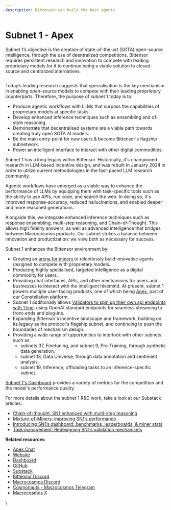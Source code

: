 ```yaml
---
description: Bittensor can build the best agents
---
```


# Subnet 1 - Apex

Subnet 1’s objective is the creation of state-of-the-art (SOTA) open-source intelligence, through the use of deentralized competitions. Bittensor requires persistent research and innovation to compete with leading proprietary models for it to continue being a viable solution to closed-source and centralized alternatives.&#x20;

<figure><img src="../../../.gitbook/assets/Apex overview.png" alt=""><figcaption></figcaption></figure>

Today’s leading research suggests that specialisation is the key mechanism in enabling open-source models to compete with their leading proprietary counterparts. Therefore, the purpose of subnet 1 today is to:

* Produce agentic workflows with LLMs that surpass the capabilities of proprietary models at specific tasks.
* Develop enhanced inference techniques such as ensembling and o1-style reasoning.
* Demonstrate that decentralised systems are a viable path towards creating truly open SOTA AI models.
* Be the main entry-point for new users & become Bittensor's flagship subnetwork.
* Power an intelligent interface to interact with other digital commodities.

Subnet 1 has a long legacy within Bittensor. Historically, it's championed research in LLM-based incentive design, and was rebuilt in January 2024 in order to utilize current methodologies in the fast-paced LLM research community.&#x20;

Agentic workflows have emerged as a viable way to enhance the performance of LLMs by equipping them with task-specific tools such as the ability to use APIs, run code, and search the web. In doing so, it's improved response-accuracy, reduced hallucinations, and enabled deeper and more reasoned generations.&#x20;

Alongside this, we integrate enhanced inference techniques such as response ensembling, multi-step reasoning, and Chain-of-Thought. This allows high fidelity answers, as well as advanced intelligence that bridges between Macrocosmos products. Our subnet strikes a balance between innovation and productization: we view both as necessary for success.

Subnet 1 enhances the Bittensor environment by:

* Creating an [arena for miners ](https://www.macrocosmos.ai/sn1/dashboard)to relentlessly build innovative agents designed to compete with proprietary models.
* Producing highly specialised, targeted intelligence as a digital commodity for users.
* Providing chat interfaces, APIs, and other mechanisms for users and businesses to interact with the intelligent hivemind. At present, subnet 1 powers multiple user-facing products, one of which being [Apex](../), part of our Constellation platform.
* Subnet 1 additionally allows [Validators to spin up their own api endpoints with 1 line,](https://github.com/macrocosm-os/prompting/blob/main/validator_api/API_docs.md) using OpenAI standard endpoints for seamless streaming to front-ends and plug-ins.
* Expanding Bittensor's incentive landscape and framework, building on its legacy as the protocol's flagship subnet, and continuing to push the boundaries of mechanism design.
* Providing a wide range of opportunities to interlock with other subnets such as:
  * subnets 37, Finetuning, and subnet 9, Pre-Training, through synthetic data generation,
  * subnet 13, Data Universe, through data annotation and sentiment analysis,
  * subnet 19, Inference, offloading tasks to an inference-specific subnet.

[Subnet 1's Dashboard](https://www.macrocosmos.ai/sn1/dashboard) provides a variety of metrics for the competition and the model's performance quality.

For more details about the subnet 1 R\&D work, take a look at our Substack articles:

* [Chain-of-thought: SN1 enhanced with multi-step reasoning](https://macrocosmosai.substack.com/p/chain-of-thought-sn1-enhanced-with)
* [Mixture-of-Miners: improving SN1’s performance](https://macrocosmosai.substack.com/p/mixture-of-miners-improving-sn1s)
* [Introducing SN1’s dashboard: benchmarks, leaderboards, & miner stats](https://macrocosmosai.substack.com/p/introducing-sn1s-dashboard)
* [Task management: Redesigning SN1’s validation mechanisms](https://macrocosmosai.substack.com/p/task-management-redesigning-sn1s)

**Related resources**

* [Apex Chat](https://app.macrocosmos.ai/apex/chat)
* [Website](https://www.macrocosmos.ai/sn1)
* [Dashboard](https://www.macrocosmos.ai/sn1/dashboard)
* [GitHub](https://macrocosmosai.substack.com/t/language-models)
* [Substack](https://macrocosmosai.substack.com/t/language-models)
* [Bittensor Discord](https://discord.com/channels/799672011265015819/1161764867166961704)
* [Macrocosmos Discord](https://discord.com/channels/1238450997848707082)
* [Cosmonauts - Macrocosmos Telegram](https://t.me/macrocosmosai)
* [Macrocosmos X](https://x.com/MacrocosmosAI)

\


